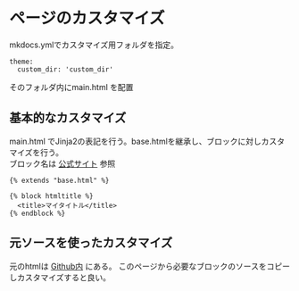 # ページのカスタマイズ

mkdocs.ymlでカスタマイズ用フォルダを指定。

	theme:
	  custom_dir: 'custom_dir'

そのフォルダ内にmain.html を配置

## 基本的なカスタマイズ

main.html でJinja2の表記を行う。base.htmlを継承し、ブロックに対しカスタマイズを行う。  
ブロック名は [公式サイト](https://www.mkdocs.org/user-guide/styling-your-docs/#overriding-template-blocks) 参照

	{% extends "base.html" %}

	{% block htmltitle %}
	  <title>マイタイトル</title>
	{% endblock %}

## 元ソースを使ったカスタマイズ

元のhtmlは [Github内](https://github.com/squidfunk/mkdocs-material/tree/master/material/) にある。
このページから必要なブロックのソースをコピーしカスタマイズすると良い。

